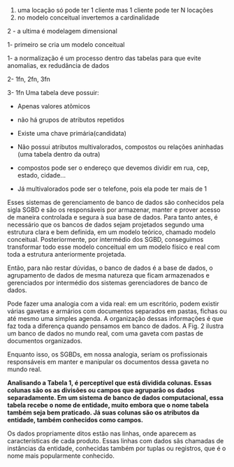 1. uma locação só pode ter 1 cliente mas 1 cliente pode ter N locações
2. no modelo conceitual invertemos a cardinalidade



2 - a ultima é modelagem dimensional





1- primeiro se cria um modelo conceitual

1- a normalização é um processo dentro das tabelas para que evite anomalias, ex redudância de dados 

2- 1fn, 2fn, 3fn

3- 1fn Uma tabela deve possuir:

- Apenas valores atõmicos
- não há grupos de atributos repetidos
- Existe uma chave primária(candidata)
- Não possui atributos multivalorados, compostos ou relações aninhadas (uma tabela dentro da outra)

- compostos pode ser o endereço que devemos dividir em rua, cep, estado, cidade...
- Já multivalorados pode ser o telefone, pois ela pode ter mais de 1


Esses sistemas de gerenciamento de banco de dados são conhecidos pela sigla SGBD e são os responsáveis por armazenar, manter e prover acesso de maneira controlada e segura à sua base de dados. Para tanto antes, é necessário que os bancos de dados sejam projetados segundo uma estrutura clara e bem definida, em um modelo teórico, chamado modelo conceitual.  Posteriormente, por intermédio dos SGBD, conseguimos transformar todo esse modelo conceitual em um modelo físico e real com toda a estrutura anteriormente projetada.

Então, para não restar dúvidas, o banco de dados é a base de dados, o agrupamento de dados de mesma natureza que ficam armazenados e gerenciados por intermédio dos sistemas gerenciadores de banco de dados.

Pode fazer uma analogia com a vida real: em um escritório, podem existir várias gavetas e armários com documentos separados em pastas, fichas ou até mesmo uma simples agenda. A organização dessas informações é que faz toda a diferença quando pensamos em banco de dados. A Fig. 2 ilustra um banco de dados no mundo real, com uma gaveta com pastas de documentos organizados.

Enquanto isso, os SGBDs, em nossa analogia, seriam os profissionais responsáveis em manter e manipular os documentos dessa gaveta no mundo real. 

**Analisando a Tabela 1, é perceptível que está dividida colunas. Essas colunas são os as divisões ou campos que agruparão os dados separadamente. Em um sistema de banco de dados computacional, essa tabela recebe o nome de entidade, muito embora que o nome tabela também seja bem praticado. Já suas colunas são os atributos da entidade, também conhecidos como campos.**

Os dados propriamente ditos estão nas linhas, onde aparecem as características de cada produto. Essas linhas com dados sãs chamadas de instâncias da entidade, conhecidas também por tuplas ou registros, que é o nome mais popularmente conhecido.





